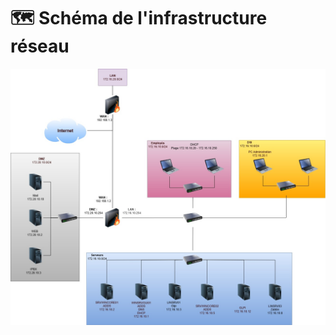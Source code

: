 # 🗺️ Schéma de l'infrastructure réseau

![Schéma infrastructure](Ressources/SchemaInfrastructure_Projet3.jpg)
